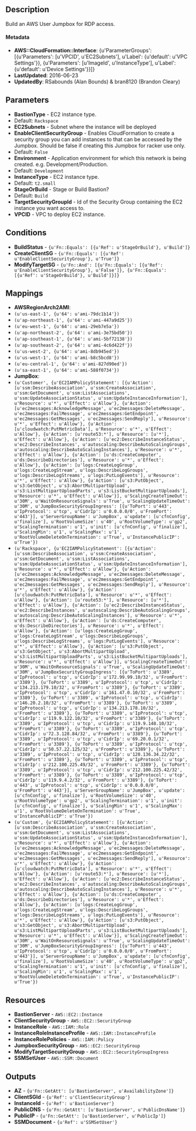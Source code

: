 
## Description

Build an AWS User Jumpbox for RDP access.

#### Metadata

 * **AWS::CloudFormation::Interface**: {u'ParameterGroups': [{u'Parameters': [u'VPCID', u'EC2Subnets'], u'Label': {u'default': u'VPC Settings'}}, {u'Parameters': [u'ImageId', u'InstanceType'], u'Label': {u'default': u'Device Settings'}}]}
 * **LastUpdated**: 2016-06-23
 * **UpdatedBy**: RSabounds (Alan Bounds) & bran8120 (Brandon Cleary)

## Parameters

 * **BastionType** - EC2 instance type.
  * Default: `Rackspace`
 * **EC2Subnets** - Subnet where the instance will be deployed
 * **EnableClientSecurityGroup** - Enables CloudFormation to create a security group you can add instances to that can be accessed by the Jumpbox. Should be false if creating this Jumpbox for racker use only.
  * Default: `False`
 * **Environment** - Application environment for which this network is being created. e.g. Development/Production.
  * Default: `Development`
 * **InstanceType** - EC2 instance type.
  * Default: `t2.small`
 * **StageOrBuild** - Stage or Build Bastion?
  * Default: `Build`
 * **TargetSecurityGroupId** - Id of the Security Group containing the EC2 instance you want access to.
 * **VPCID** - VPC to deploy EC2 instance.

## Conditions

 * **BuildStatus** - `{u'Fn::Equals': [{u'Ref': u'StageOrBuild'}, u'Build']}`
 * **CreateClientSG** - `{u'Fn::Equals': [{u'Ref': u'EnableClientSecurityGroup'}, u'True']}`
 * **ModifyTargetSG** - `{u'Fn::And': [{u'Fn::Equals': [{u'Ref': u'EnableClientSecurityGroup'}, u'False']}, {u'Fn::Equals': [{u'Ref': u'StageOrBuild'}, u'Build']}]}`

## Mappings

 * **AWSRegionArch2AMI**:
  * `(u'us-east-1', {u'64': u'ami-79dc1b14'})`
  * `(u'ap-northeast-1', {u'64': u'ami-447a9d25'})`
  * `(u'eu-west-1', {u'64': u'ami-29eb7e5a'})`
  * `(u'ap-northeast-2', {u'64': u'ami-3e75bd50'})`
  * `(u'ap-southeast-1', {u'64': u'ami-5bf72138'})`
  * `(u'ap-southeast-2', {u'64': u'ami-4c6d422f'})`
  * `(u'us-west-2', {u'64': u'ami-8db945ed'})`
  * `(u'us-west-1', {u'64': u'ami-b8c5bcd8'})`
  * `(u'eu-central-1', {u'64': u'ami-827d90ed'})`
  * `(u'sa-east-1', {u'64': u'ami-588f0734'})`
 * **JumpBox**:
  * `(u'Customer', {u'EC2IAMPolicyStatement': [{u'Action': [u'ssm:DescribeAssociation', u'ssm:CreateAssociation', u'ssm:GetDocument', u'ssm:ListAssociations', u'ssm:UpdateAssociationStatus', u'ssm:UpdateInstanceInformation'], u'Resource': u'*', u'Effect': u'Allow'}, {u'Action': [u'ec2messages:AcknowledgeMessage', u'ec2messages:DeleteMessage', u'ec2messages:FailMessage', u'ec2messages:GetEndpoint', u'ec2messages:GetMessages', u'ec2messages:SendReply'], u'Resource': u'*', u'Effect': u'Allow'}, {u'Action': [u'cloudwatch:PutMetricData'], u'Resource': u'*', u'Effect': u'Allow'}, {u'Action': [u'route53:*'], u'Resource': [u'*'], u'Effect': u'Allow'}, {u'Action': [u'ec2:DescribeInstanceStatus', u'ec2:DescribeInstances', u'autoscaling:DescribeAutoScalingGroups', u'autoscaling:DescribeAutoScalingInstances'], u'Resource': u'*', u'Effect': u'Allow'}, {u'Action': [u'ds:CreateComputer', u'ds:DescribeDirectories'], u'Resource': u'*', u'Effect': u'Allow'}, {u'Action': [u'logs:CreateLogGroup', u'logs:CreateLogStream', u'logs:DescribeLogGroups', u'logs:DescribeLogStreams', u'logs:PutLogEvents'], u'Resource': u'*', u'Effect': u'Allow'}, {u'Action': [u's3:PutObject', u's3:GetObject', u's3:AbortMultipartUpload', u's3:ListMultipartUploadParts', u's3:ListBucketMultipartUploads'], u'Resource': u'*', u'Effect': u'Allow'}], u'ScalingCreateTimeOut': u'30M', u'WaitOnResourceSignals': u'True', u'ScalingUpdateTimeOut': u'30M', u'JumpBoxSecurityGroupIngress': [{u'ToPort': u'443', u'IpProtocol': u'tcp', u'CidrIp': u'0.0.0.0/0', u'FromPort': u'443'}], u'ServerGroupName': u'JumpBox', u'update': [u'cfnConfig', u'finalize'], u'RootVolumeSize': u'40', u'RootVolumeType': u'gp2', u'ScalingTermination': u'1', u'init': [u'cfnConfig', u'finalize'], u'ScalingMin': u'1', u'ScalingMax': u'1', u'RootVolumeDeleteOnTermination': u'True', u'InstancePublicIP': u'True'})`
  * `(u'Rackspace', {u'EC2IAMPolicyStatement': [{u'Action': [u'ssm:DescribeAssociation', u'ssm:CreateAssociation', u'ssm:GetDocument', u'ssm:ListAssociations', u'ssm:UpdateAssociationStatus', u'ssm:UpdateInstanceInformation'], u'Resource': u'*', u'Effect': u'Allow'}, {u'Action': [u'ec2messages:AcknowledgeMessage', u'ec2messages:DeleteMessage', u'ec2messages:FailMessage', u'ec2messages:GetEndpoint', u'ec2messages:GetMessages', u'ec2messages:SendReply'], u'Resource': u'*', u'Effect': u'Allow'}, {u'Action': [u'cloudwatch:PutMetricData'], u'Resource': u'*', u'Effect': u'Allow'}, {u'Action': [u'route53:*'], u'Resource': [u'*'], u'Effect': u'Allow'}, {u'Action': [u'ec2:DescribeInstanceStatus', u'ec2:DescribeInstances', u'autoscaling:DescribeAutoScalingGroups', u'autoscaling:DescribeAutoScalingInstances'], u'Resource': u'*', u'Effect': u'Allow'}, {u'Action': [u'ds:CreateComputer', u'ds:DescribeDirectories'], u'Resource': u'*', u'Effect': u'Allow'}, {u'Action': [u'logs:CreateLogGroup', u'logs:CreateLogStream', u'logs:DescribeLogGroups', u'logs:DescribeLogStreams', u'logs:PutLogEvents'], u'Resource': u'*', u'Effect': u'Allow'}, {u'Action': [u's3:PutObject', u's3:GetObject', u's3:AbortMultipartUpload', u's3:ListMultipartUploadParts', u's3:ListBucketMultipartUploads'], u'Resource': u'*', u'Effect': u'Allow'}], u'ScalingCreateTimeOut': u'30M', u'WaitOnResourceSignals': u'True', u'ScalingUpdateTimeOut': u'30M', u'JumpBoxSecurityGroupIngress': [{u'ToPort': u'3389', u'IpProtocol': u'tcp', u'CidrIp': u'172.99.99.10/32', u'FromPort': u'3389'}, {u'ToPort': u'3389', u'IpProtocol': u'tcp', u'CidrIp': u'134.213.179.10/32', u'FromPort': u'3389'}, {u'ToPort': u'3389', u'IpProtocol': u'tcp', u'CidrIp': u'161.47.0.10/32', u'FromPort': u'3389'}, {u'ToPort': u'3389', u'IpProtocol': u'tcp', u'CidrIp': u'146.20.2.10/32', u'FromPort': u'3389'}, {u'ToPort': u'3389', u'IpProtocol': u'tcp', u'CidrIp': u'134.213.178.10/32', u'FromPort': u'3389'}, {u'ToPort': u'3389', u'IpProtocol': u'tcp', u'CidrIp': u'119.9.122.10/32', u'FromPort': u'3389'}, {u'ToPort': u'3389', u'IpProtocol': u'tcp', u'CidrIp': u'119.9.148.10/32', u'FromPort': u'3389'}, {u'ToPort': u'3389', u'IpProtocol': u'tcp', u'CidrIp': u'72.3.128.84/32', u'FromPort': u'3389'}, {u'ToPort': u'3389', u'IpProtocol': u'tcp', u'CidrIp': u'69.20.0.1/32', u'FromPort': u'3389'}, {u'ToPort': u'3389', u'IpProtocol': u'tcp', u'CidrIp': u'50.57.22.125/32', u'FromPort': u'3389'}, {u'ToPort': u'3389', u'IpProtocol': u'tcp', u'CidrIp': u'120.136.34.22/32', u'FromPort': u'3389'}, {u'ToPort': u'3389', u'IpProtocol': u'tcp', u'CidrIp': u'212.100.225.49/32', u'FromPort': u'3389'}, {u'ToPort': u'3389', u'IpProtocol': u'tcp', u'CidrIp': u'212.100.225.42/32', u'FromPort': u'3389'}, {u'ToPort': u'3389', u'IpProtocol': u'tcp', u'CidrIp': u'119.9.4.2/32', u'FromPort': u'3389'}, {u'ToPort': u'443', u'IpProtocol': u'tcp', u'CidrIp': u'0.0.0.0/0', u'FromPort': u'443'}], u'ServerGroupName': u'JumpBox', u'update': [u'cfnConfig', u'finalize'], u'RootVolumeSize': u'40', u'RootVolumeType': u'gp2', u'ScalingTermination': u'1', u'init': [u'cfnConfig', u'finalize'], u'ScalingMin': u'1', u'ScalingMax': u'1', u'RootVolumeDeleteOnTermination': u'True', u'InstancePublicIP': u'True'})`
  * `(u'Custom', {u'EC2IAMPolicyStatement': [{u'Action': [u'ssm:DescribeAssociation', u'ssm:CreateAssociation', u'ssm:GetDocument', u'ssm:ListAssociations', u'ssm:UpdateAssociationStatus', u'ssm:UpdateInstanceInformation'], u'Resource': u'*', u'Effect': u'Allow'}, {u'Action': [u'ec2messages:AcknowledgeMessage', u'ec2messages:DeleteMessage', u'ec2messages:FailMessage', u'ec2messages:GetEndpoint', u'ec2messages:GetMessages', u'ec2messages:SendReply'], u'Resource': u'*', u'Effect': u'Allow'}, {u'Action': [u'cloudwatch:PutMetricData'], u'Resource': u'*', u'Effect': u'Allow'}, {u'Action': [u'route53:*'], u'Resource': [u'*'], u'Effect': u'Allow'}, {u'Action': [u'ec2:DescribeInstanceStatus', u'ec2:DescribeInstances', u'autoscaling:DescribeAutoScalingGroups', u'autoscaling:DescribeAutoScalingInstances'], u'Resource': u'*', u'Effect': u'Allow'}, {u'Action': [u'ds:CreateComputer', u'ds:DescribeDirectories'], u'Resource': u'*', u'Effect': u'Allow'}, {u'Action': [u'logs:CreateLogGroup', u'logs:CreateLogStream', u'logs:DescribeLogGroups', u'logs:DescribeLogStreams', u'logs:PutLogEvents'], u'Resource': u'*', u'Effect': u'Allow'}, {u'Action': [u's3:PutObject', u's3:GetObject', u's3:AbortMultipartUpload', u's3:ListMultipartUploadParts', u's3:ListBucketMultipartUploads'], u'Resource': u'*', u'Effect': u'Allow'}], u'ScalingCreateTimeOut': u'30M', u'WaitOnResourceSignals': u'True', u'ScalingUpdateTimeOut': u'30M', u'JumpBoxSecurityGroupIngress': [{u'ToPort': u'443', u'IpProtocol': u'tcp', u'CidrIp': u'0.0.0.0/0', u'FromPort': u'443'}], u'ServerGroupName': u'JumpBox', u'update': [u'cfnConfig', u'finalize'], u'RootVolumeSize': u'40', u'RootVolumeType': u'gp2', u'ScalingTermination': u'1', u'init': [u'cfnConfig', u'finalize'], u'ScalingMin': u'1', u'ScalingMax': u'1', u'RootVolumeDeleteOnTermination': u'True', u'InstancePublicIP': u'True'})`

## Resources

 * **BastionServer** - `AWS::EC2::Instance`
 * **ClientSecurityGroup** - `AWS::EC2::SecurityGroup`
 * **InstanceRole** - `AWS::IAM::Role`
 * **InstanceRoleInstanceProfile** - `AWS::IAM::InstanceProfile`
 * **InstanceRolePolicies** - `AWS::IAM::Policy`
 * **JumpboxSecurityGroup** - `AWS::EC2::SecurityGroup`
 * **ModifyTargetSecurityGroup** - `AWS::EC2::SecurityGroupIngress`
 * **SSMSetUser** - `AWS::SSM::Document`

## Outputs

 * **AZ** - `{u'Fn::GetAtt': [u'BastionServer', u'AvailabilityZone']}`
 * **ClientSGId** - `{u'Ref': u'ClientSecurityGroup'}`
 * **InstanceId** - `{u'Ref': u'BastionServer'}`
 * **PublicDNS** - `{u'Fn::GetAtt': [u'BastionServer', u'PublicDnsName']}`
 * **PublicIP** - `{u'Fn::GetAtt': [u'BastionServer', u'PublicIp']}`
 * **SSMDocument** - `{u'Ref': u'SSMSetUser'}`